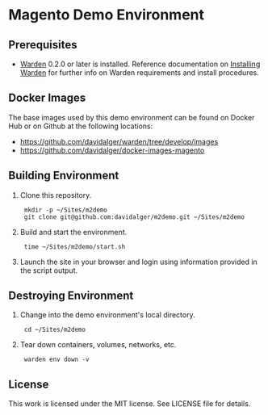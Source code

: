 # Magento Demo Environment

## Prerequisites

* [Warden](https://warden.dev/) 0.2.0 or later is installed. Reference documentation on [Installing Warden](https://docs.warden.dev/installing.html) for further info on Warden requirements and install procedures.

## Docker Images

The base images used by this demo environment can be found on Docker Hub or on Github at the following locations:

* https://github.com/davidalger/warden/tree/develop/images
* https://github.com/davidalger/docker-images-magento

## Building Environment

1. Clone this repository.

        mkdir -p ~/Sites/m2demo
        git clone git@github.com:davidalger/m2demo.git ~/Sites/m2demo

2. Build and start the environment.

        time ~/Sites/m2demo/start.sh

3. Launch the site in your browser and login using information provided in the script output.

## Destroying Environment

1. Change into the demo environment's local directory.

        cd ~/Sites/m2demo

2. Tear down containers, volumes, networks, etc.

        warden env down -v

## License

This work is licensed under the MIT license. See LICENSE file for details.
